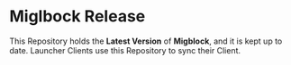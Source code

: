 # Miglbock Release
This Repository holds the __Latest Version__ of **Migblock**, and it is kept up to date. 
Launcher Clients use this Repository to sync their Client.

